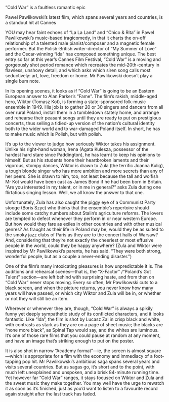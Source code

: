 “Cold War” is a faultless romantic epic


Pawel Pawlikowski’s latest film, which spans several years and countries, is a standout hit at Cannes


YOU may hear faint echoes of “La La Land” and “Chico & Rita” in Pawel Pawlikowski’s music-based tragicomedy, in that it charts the on-off relationship of a talented male pianist/composer and a magnetic female performer. But the Polish-British writer-director of “My Summer of Love” and the Oscar-winning “Ida” has composed something unique. The best entry so far at this year’s Cannes Film Festival, “Cold War” is a moving and gorgeously shot period romance which recreates the mid-20th-century in flawless, unshowy detail, and which asks which siren song calls most seductively: art, love, freedom or home. Mr Pawlikowski doesn’t play a single bum note.


In its opening scenes, it looks as if “Cold War” is going to be an Eastern European answer to Alan Parker’s “Fame”. The film’s rakish, middle-aged hero, Wiktor (Tomasz Kot), is forming a state-sponsored folk-music ensemble in 1949. His job is to gather 20 or 30 singers and dancers from all over rural Poland, install them in a tumbledown stately home, and arrange and rehearse their peasant songs until they are ready to put on prestigious concerts, thus selling a tidied-up version of the nation’s cultural identity both to the wider world and to war-damaged Poland itself. In short, he has to make music which is Polish, but with polish.



It’s up to the viewer to judge how seriously Wiktor takes his assignment. Unlike his right-hand woman, Irena (Agata Kulesza, possessor of the hardest hard stare since Paddington), he has learnt to keep his opinions to himself. But as his students hone their heartbroken laments and their vigorous, stompy dances, Wiktor is drawn to Zula (the terrific Joanna Kulig), a tough blonde singer who has more ambition and more secrets than any of her peers. She is drawn to him, too, not least because the tall and wolfish Mr Kot would have been cast as James Bond if he had been born in Britain. “Are you interested in my talent, or in me in general?” asks Zula during one flirtatious singing lesson. Well, we all know the answer to that one.


Unfortunately, Zula has also caught the piggy eye of a Communist Party stooge (Boris Szyc) who thinks that the ensemble’s repertoire should include some catchy numbers about Stalin’s agriculture reforms. The lovers are tempted to defect whenever they perform in or near western Europe. But how would they fare as exiles in other countries and with other musical genres? As fraught as their life in Poland may be, would they be as suited to the smoky jazz clubs of Paris as they are to the concert halls of Warsaw? And, considering that they’re not exactly the cheeriest or most effusive people in the world, could they be happy anywhere? (Zula and Wiktor were inspired by Mr Pawlikowski’s parents, he has said. “They were both strong, wonderful people, but as a couple a never-ending disaster.”)


One of the film’s many intoxicating pleasures is how unpredictable it is. The auditions and rehearsal scenes—that is, the “X-Factor” /“Poland’s Got Talent” section—are left behind with surprising haste, and from then on “Cold War” never stops moving. Every so often, Mr Pawlikowski cuts to a black screen, and when the picture returns, you never know how many years will have passed, or which city Wiktor and Zula will be in, or whether or not they will still be an item.


Wherever or whenever they are, though, “Cold War” is always a spikily funny yet deeply sympathetic study of its conflicted characters, and it looks fantastic. Like “Ida”, the film is shot by Lucasz Zal in crisp black and white, with contrasts as stark as they are on a page of sheet music; the blacks are “none more black”, as Spinal Tap would say, and the whites are luminous. It’s one of those rare films that you could pause at random at any moment, and have an image that’s striking enough to put on the poster.


It is also shot in narrow “Academy format”—ie, the screen is almost square—which is appropriate for a film with the economy and immediacy of a foot-tapping pop hit. Mr Pawlikowski’s ambitious saga spans several years and visits several countries. But as sagas go, it’s short and to the point, with much left unexplained and unspoken, and a brisk 84-minute running time. Yet however far “Cold War” ranges, it stays focused on Wiktor and Zula and the sweet music they make together. You may well have the urge to rewatch it as soon as it’s finished, just as you’d want to listen to a favourite record again straight after the last track has faded.
